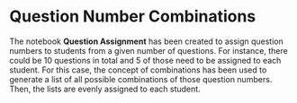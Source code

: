 # Question Number Combinations
The notebook **Question Assignment** has been created to assign question numbers to students from a given number of questions. For instance, there could be 10 questions in total and 5 of those need to be assigned to each student. For this case, the concept of combinations has been used to generate a list of all possible combinations of those question numbers. Then, the lists are evenly assigned to each student.

